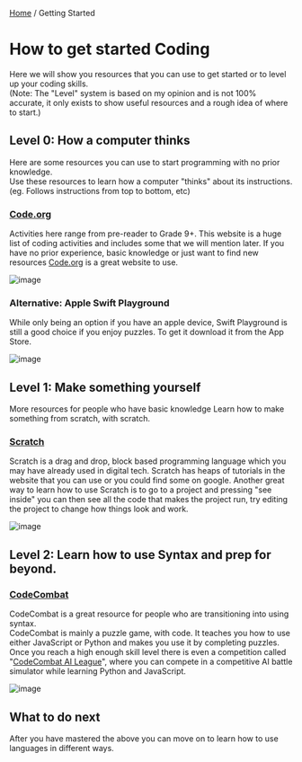 [Home](https://codingclubmwsc.github.io) / Getting Started

# How to get started Coding
Here we will show you resources that you can use to get started or to level up your coding skills.  
(Note: The "Level" system is based on my opinion and is not 100% accurate, it only exists to show useful resources and a rough idea of where to start.)

## Level 0: How a computer thinks
Here are some resources you can use to start programming with no prior knowledge.  
Use these resources to learn how a computer "thinks" about its instructions.  
(eg. Follows instructions from top to bottom, etc)

### [Code.org](https://code.org/learn)
Activities here range from pre-reader to Grade 9+.
This website is a huge list of coding activities and includes some that we will mention later.
If you have no prior experience, basic knowledge or just want to find new resources [Code.org](https://code.org/learn) is a great website to use.  

![image](https://user-images.githubusercontent.com/61924012/134793126-0f906cff-51cb-42b5-879a-6dd25a515dfa.png)

### Alternative: Apple Swift Playground
While only being an option if you have an apple device, Swift Playground is still a good choice if you enjoy puzzles. To get it download it from the App Store.  

![image](https://user-images.githubusercontent.com/61924012/134793260-22dde41e-7656-4a25-8d23-bf910eee6f0c.png)


## Level 1: Make something yourself
More resources for people who have basic knowledge
Learn how to make something from scratch, with scratch.

### [Scratch](https://scratch.mit.edu/)
Scratch is a drag and drop, block based programming language which you may have already used in digital tech.
Scratch has heaps of tutorials in the website that you can use or you could find some on google. 
Another great way to learn how to use Scratch is to go to a project and pressing "see inside" you can then see all the code that makes the project run,
try editing the project to change how things look and work.  

![image](https://user-images.githubusercontent.com/61924012/134793217-b711741a-48a2-4aed-b4e2-c346b8373936.png)


## Level 2: Learn how to use Syntax and prep for beyond. 

### [CodeCombat](https://codecombat.com/)  
CodeCombat is a great resource for people who are transitioning into using syntax.  
CodeCombat is mainly a puzzle game, with code. It teaches you how to use either JavaScript or Python and makes you use it by completing puzzles.  
Once you reach a high enough skill level there is even a competition called "[CodeCombat AI League](https://codecombat.com/league)", 
where you can compete in a competitive AI battle simulator while learning Python and JavaScript.

![image](https://user-images.githubusercontent.com/61924012/134793250-60ad1b32-3e07-456e-a1b4-5be118144f32.png)


## What to do next
After you have mastered the above you can move on to learn how to use languages in different ways.
